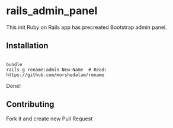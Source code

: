 # rails_admin_panel
This init Ruby on Rails app has precreated Bootstrap admin panel.

## Installation

<pre><code>
bundle
rails g rename:admin New-Name  # Read: https://github.com/morshedalam/rename
</code></pre>

Done!

## Contributing
Fork it and create new Pull Request
